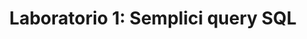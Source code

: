---
title: "Laboratorio 1: Semplici query SQL"
running_title: "Lab 1: SQL query"
type: lecture
weight: 1000
---